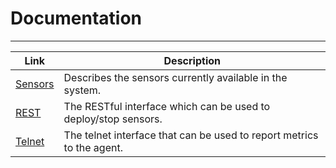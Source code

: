 ﻿# Documentation
***
Link | Description
---- | ------------
[Sensors](Sensors.md)| Describes the sensors currently available in the system.
[REST](REST.md)| The RESTful interface which can be used to deploy/stop sensors.
[Telnet](Telnet.md)| The telnet interface that can be used to report metrics to the agent.